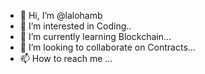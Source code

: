 - 👋 Hi, I’m @lalohamb
- 👀 I’m interested in Coding..
- 🌱 I’m currently learning Blockchain...
- 💞️ I’m looking to collaborate on Contracts...
- 📫 How to reach me ...

<!---
lalohamb/lalohamb is a ✨ special ✨ repository because its `README.md` (this file) appears on your GitHub profile.
You can click the Preview link to take a look at your changes.
--->
